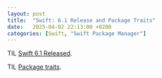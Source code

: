 ```yaml
---
layout: post
title:  "Swift: 6.1 Release and Package Traits"
date:   2025-04-02 22:13:00 +0200
categories: [Swift, "Swift Package Manager"]
---
```

TIL [Swift 6.1 Released](https://www.swift.org/blog/swift-6.1-released/).

TIL [Package traits](https://github.com/swiftlang/swift-evolution/blob/main/proposals/0450-swiftpm-package-traits.md).
